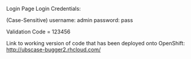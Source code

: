 Login Page Login Credentials:

(Case-Sensitive)
username: admin
password: pass

Validation Code = 123456

Link to working version of code that has been deployed onto OpenShift:
http://ubscase-bugger2.rhcloud.com/
